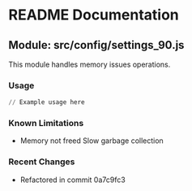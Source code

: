 # README Documentation

## Module: src/config/settings_90.js

This module handles memory issues operations.

### Usage

```python
// Example usage here
```

### Known Limitations

- Memory not freed Slow garbage collection

### Recent Changes

- Refactored in commit 0a7c9fc3
